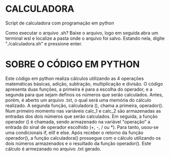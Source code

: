 # CALCULADORA
Script de calculadora com programação em python

Como executar o arquivo .sh?
Baixe o arquivo, logo em seguida abra um terminal wsl e localize a pasta onde o arquivo foi salvo. Estando nela, digite "./calculadora.sh" e pressione enter.

# SOBRE O CÓDIGO EM PYTHON
Este código em python realiza cálculos utilizando as 4 operações matemáticas básicas, adição, subtração, multiplicação e divisão.
O código apresenta duas funções, a primeira é para a escolha do operador, e a segunda para que sejam definos os números que serão calculados. Antes, porém, é aberto um arquivo .txt, o qual será uma memória do cálculo realizado. A segunda função, calculadora (), chama a primeira, operador(). Num primeiro momento nas variáveis calc_1 e calc_2 são armazenadas as entradas dos dois números que serão calculados. Em seguida, a função operador () é chamada, sendo armazenado na variável "operação" a entrada do sinal de operador escolhido (+, -, / ou *). Para tanto, usou-se uma condicionais if, elif e else. Após receber o retorno da função operador(), a função calculadora() prossegue com o cálculo utilizando os dois números armazenados e o resultado da função operador(). Este cálculo é armezanado no arquivo .txt gerado.  
